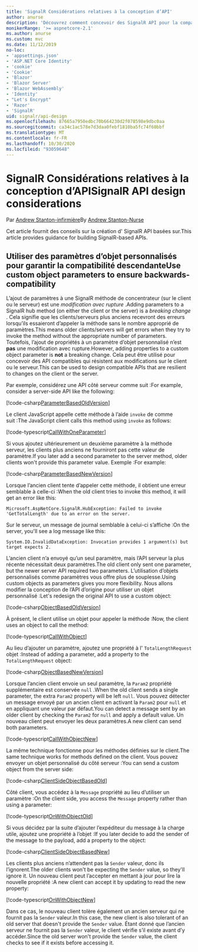 ```yaml
---
title: 'SignalR Considérations relatives à la conception d’API'
author: anurse
description: 'Découvrez comment concevoir des SignalR API pour la compatibilité entre les versions de votre application.'
monikerRange: '>= aspnetcore-2.1'
ms.author: anurse
ms.custom: mvc
ms.date: 11/12/2019
no-loc:
- 'appsettings.json'
- 'ASP.NET Core Identity'
- 'cookie'
- 'Cookie'
- 'Blazor'
- 'Blazor Server'
- 'Blazor WebAssembly'
- 'Identity'
- "Let's Encrypt"
- 'Razor'
- 'SignalR'
uid: signalr/api-design
ms.openlocfilehash: 87665a7950edbc70b664230d2f078598e9dbc0aa
ms.sourcegitcommit: ca34c1ac578e7d3daa0febf1810ba5fc74f60bbf
ms.translationtype: MT
ms.contentlocale: fr-FR
ms.lasthandoff: 10/30/2020
ms.locfileid: "93059648"
---
```

# <a name="no-locsignalr-api-design-considerations"></a><span data-ttu-id="21633-103">SignalR Considérations relatives à la conception d’API</span><span class="sxs-lookup"><span data-stu-id="21633-103">SignalR API design considerations</span></span>

<span data-ttu-id="21633-104">Par [Andrew Stanton-infirmière](https://twitter.com/anurse)</span><span class="sxs-lookup"><span data-stu-id="21633-104">By [Andrew Stanton-Nurse](https://twitter.com/anurse)</span></span>

<span data-ttu-id="21633-105">Cet article fournit des conseils sur la création d' SignalR API basées sur.</span><span class="sxs-lookup"><span data-stu-id="21633-105">This article provides guidance for building SignalR-based APIs.</span></span>

## <a name="use-custom-object-parameters-to-ensure-backwards-compatibility"></a><span data-ttu-id="21633-106">Utiliser des paramètres d’objet personnalisés pour garantir la compatibilité descendante</span><span class="sxs-lookup"><span data-stu-id="21633-106">Use custom object parameters to ensure backwards-compatibility</span></span>

<span data-ttu-id="21633-107">L’ajout de paramètres à une SignalR méthode de concentrateur (sur le client ou le serveur) est une *modification avec rupture* .</span><span class="sxs-lookup"><span data-stu-id="21633-107">Adding parameters to a SignalR hub method (on either the client or the server) is a *breaking change* .</span></span> <span data-ttu-id="21633-108">Cela signifie que les clients/serveurs plus anciens recevront des erreurs lorsqu’ils essaieront d’appeler la méthode sans le nombre approprié de paramètres.</span><span class="sxs-lookup"><span data-stu-id="21633-108">This means older clients/servers will get errors when they try to invoke the method without the appropriate number of parameters.</span></span> <span data-ttu-id="21633-109">Toutefois, l’ajout de propriétés à un paramètre d’objet personnalisé n’est **pas** une modification avec rupture.</span><span class="sxs-lookup"><span data-stu-id="21633-109">However, adding properties to a custom object parameter is **not** a breaking change.</span></span> <span data-ttu-id="21633-110">Cela peut être utilisé pour concevoir des API compatibles qui résistent aux modifications sur le client ou le serveur.</span><span class="sxs-lookup"><span data-stu-id="21633-110">This can be used to design compatible APIs that are resilient to changes on the client or the server.</span></span>

<span data-ttu-id="21633-111">Par exemple, considérez une API côté serveur comme suit :</span><span class="sxs-lookup"><span data-stu-id="21633-111">For example, consider a server-side API like the following:</span></span>

[!code-csharp[ParameterBasedOldVersion](api-design/sample/Samples.cs?name=ParameterBasedOldVersion)]

<span data-ttu-id="21633-112">Le client JavaScript appelle cette méthode à l’aide `invoke` de comme suit :</span><span class="sxs-lookup"><span data-stu-id="21633-112">The JavaScript client calls this method using `invoke` as follows:</span></span>

[!code-typescript[CallWithOneParameter](api-design/sample/Samples.ts?name=CallWithOneParameter)]

<span data-ttu-id="21633-113">Si vous ajoutez ultérieurement un deuxième paramètre à la méthode serveur, les clients plus anciens ne fourniront pas cette valeur de paramètre.</span><span class="sxs-lookup"><span data-stu-id="21633-113">If you later add a second parameter to the server method, older clients won't provide this parameter value.</span></span> <span data-ttu-id="21633-114">Exemple :</span><span class="sxs-lookup"><span data-stu-id="21633-114">For example:</span></span>

[!code-csharp[ParameterBasedNewVersion](api-design/sample/Samples.cs?name=ParameterBasedNewVersion)]

<span data-ttu-id="21633-115">Lorsque l’ancien client tente d’appeler cette méthode, il obtient une erreur semblable à celle-ci :</span><span class="sxs-lookup"><span data-stu-id="21633-115">When the old client tries to invoke this method, it will get an error like this:</span></span>

```
Microsoft.AspNetCore.SignalR.HubException: Failed to invoke 'GetTotalLength' due to an error on the server.
```

<span data-ttu-id="21633-116">Sur le serveur, un message de journal semblable à celui-ci s’affiche :</span><span class="sxs-lookup"><span data-stu-id="21633-116">On the server, you'll see a log message like this:</span></span>

```
System.IO.InvalidDataException: Invocation provides 1 argument(s) but target expects 2.
```

<span data-ttu-id="21633-117">L’ancien client n’a envoyé qu’un seul paramètre, mais l’API serveur la plus récente nécessitait deux paramètres.</span><span class="sxs-lookup"><span data-stu-id="21633-117">The old client only sent one parameter, but the newer server API required two parameters.</span></span> <span data-ttu-id="21633-118">L’utilisation d’objets personnalisés comme paramètres vous offre plus de souplesse.</span><span class="sxs-lookup"><span data-stu-id="21633-118">Using custom objects as parameters gives you more flexibility.</span></span> <span data-ttu-id="21633-119">Nous allons modifier la conception de l’API d’origine pour utiliser un objet personnalisé :</span><span class="sxs-lookup"><span data-stu-id="21633-119">Let's redesign the original API to use a custom object:</span></span>

[!code-csharp[ObjectBasedOldVersion](api-design/sample/Samples.cs?name=ObjectBasedOldVersion)]

<span data-ttu-id="21633-120">À présent, le client utilise un objet pour appeler la méthode :</span><span class="sxs-lookup"><span data-stu-id="21633-120">Now, the client uses an object to call the method:</span></span>

[!code-typescript[CallWithObject](api-design/sample/Samples.ts?name=CallWithObject)]

<span data-ttu-id="21633-121">Au lieu d’ajouter un paramètre, ajoutez une propriété à l' `TotalLengthRequest` objet :</span><span class="sxs-lookup"><span data-stu-id="21633-121">Instead of adding a parameter, add a property to the `TotalLengthRequest` object:</span></span>

[!code-csharp[ObjectBasedNewVersion](api-design/sample/Samples.cs?name=ObjectBasedNewVersion&highlight=4,9-13)]

<span data-ttu-id="21633-122">Lorsque l’ancien client envoie un seul paramètre, la `Param2` propriété supplémentaire est conservée `null` .</span><span class="sxs-lookup"><span data-stu-id="21633-122">When the old client sends a single parameter, the extra `Param2` property will be left `null`.</span></span> <span data-ttu-id="21633-123">Vous pouvez détecter un message envoyé par un ancien client en activant la `Param2` pour `null` et en appliquant une valeur par défaut.</span><span class="sxs-lookup"><span data-stu-id="21633-123">You can detect a message sent by an older client by checking the `Param2` for `null` and apply a default value.</span></span> <span data-ttu-id="21633-124">Un nouveau client peut envoyer les deux paramètres.</span><span class="sxs-lookup"><span data-stu-id="21633-124">A new client can send both parameters.</span></span>

[!code-typescript[CallWithObjectNew](api-design/sample/Samples.ts?name=CallWithObjectNew)]

<span data-ttu-id="21633-125">La même technique fonctionne pour les méthodes définies sur le client.</span><span class="sxs-lookup"><span data-stu-id="21633-125">The same technique works for methods defined on the client.</span></span> <span data-ttu-id="21633-126">Vous pouvez envoyer un objet personnalisé du côté serveur :</span><span class="sxs-lookup"><span data-stu-id="21633-126">You can send a custom object from the server side:</span></span>

[!code-csharp[ClientSideObjectBasedOld](api-design/sample/Samples.cs?name=ClientSideObjectBasedOld)]

<span data-ttu-id="21633-127">Côté client, vous accédez à la `Message` propriété au lieu d’utiliser un paramètre :</span><span class="sxs-lookup"><span data-stu-id="21633-127">On the client side, you access the `Message` property rather than using a parameter:</span></span>

[!code-typescript[OnWithObjectOld](api-design/sample/Samples.ts?name=OnWithObjectOld)]

<span data-ttu-id="21633-128">Si vous décidez par la suite d’ajouter l’expéditeur du message à la charge utile, ajoutez une propriété à l’objet :</span><span class="sxs-lookup"><span data-stu-id="21633-128">If you later decide to add the sender of the message to the payload, add a property to the object:</span></span>

[!code-csharp[ClientSideObjectBasedNew](api-design/sample/Samples.cs?name=ClientSideObjectBasedNew&highlight=5)]

<span data-ttu-id="21633-129">Les clients plus anciens n’attendent pas la `Sender` valeur, donc ils l’ignorent.</span><span class="sxs-lookup"><span data-stu-id="21633-129">The older clients won't be expecting the `Sender` value, so they'll ignore it.</span></span> <span data-ttu-id="21633-130">Un nouveau client peut l’accepter en mettant à jour pour lire la nouvelle propriété :</span><span class="sxs-lookup"><span data-stu-id="21633-130">A new client can accept it by updating to read the new property:</span></span>

[!code-typescript[OnWithObjectNew](api-design/sample/Samples.ts?name=OnWithObjectNew&highlight=2-5)]

<span data-ttu-id="21633-131">Dans ce cas, le nouveau client tolère également un ancien serveur qui ne fournit pas la `Sender` valeur.</span><span class="sxs-lookup"><span data-stu-id="21633-131">In this case, the new client is also tolerant of an old server that doesn't provide the `Sender` value.</span></span> <span data-ttu-id="21633-132">Étant donné que l’ancien serveur ne fournit pas la `Sender` valeur, le client vérifie s’il existe avant d’y accéder.</span><span class="sxs-lookup"><span data-stu-id="21633-132">Since the old server won't provide the `Sender` value, the client checks to see if it exists before accessing it.</span></span>

